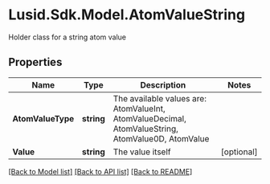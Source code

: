 # Lusid.Sdk.Model.AtomValueString
Holder class for a string atom value

## Properties

Name | Type | Description | Notes
------------ | ------------- | ------------- | -------------
**AtomValueType** | **string** | The available values are: AtomValueInt, AtomValueDecimal, AtomValueString, AtomValue0D, AtomValue | 
**Value** | **string** | The value itself | [optional] 

[[Back to Model list]](../README.md#documentation-for-models) [[Back to API list]](../README.md#documentation-for-api-endpoints) [[Back to README]](../README.md)

